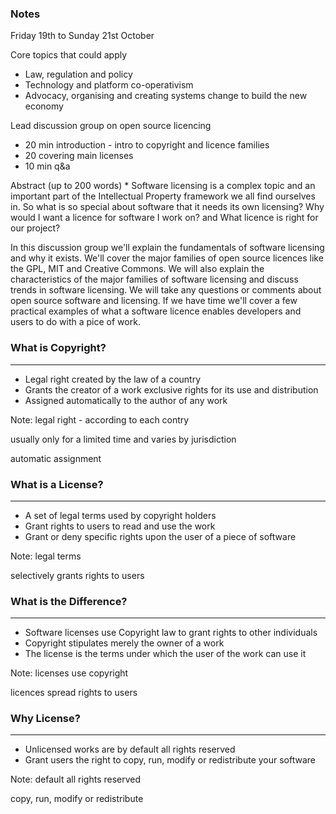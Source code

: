 
### Notes

Friday 19th to Sunday 21st October

Core topics that could apply
- Law, regulation and policy
- Technology and platform co-operativism
- Advocacy, organising and creating systems change to build the new economy

Lead discussion group on open source licencing
- 20 min introduction - intro to copyright and licence families
- 20 covering main licenses
- 10 min q&a

Abstract (up to 200 words) *
Software licensing is a complex topic and an important part of the Intellectual Property framework we all find ourselves in. So what is so special about software that it needs its own licensing? Why would I want a licence for software I work on? and What licence is right for our project?

In this discussion group we'll explain the fundamentals of software licensing and why it exists. We'll cover the major families of open source licences like the GPL, MIT and Creative Commons. We will also explain the characteristics of the major families of software licensing and discuss trends in software licensing. We will take any questions or comments about open source software and licensing. If we have time we'll cover a few practical examples of what a software licence enables developers and users to do with a pice of work.




### What is Copyright?

<hr />

- Legal right created by the law of a country
- Grants the creator of a work exclusive rights for its use and distribution
- Assigned automatically to the author of any work

Note:
legal right - according to each contry

usually only for a limited time and varies by jurisdiction

automatic assignment


### What is a License?

<hr />

- A set of legal terms used by copyright holders
- Grant rights to users to read and use the work
- Grant or deny specific rights upon the user of a piece of software

Note:
legal terms

selectively grants rights to users


### What is the Difference?

<hr />

- Software licenses use Copyright law to grant rights to other individuals
- Copyright stipulates merely the owner of a work
- The license is the terms under which the user of the work can use it

Note:
licenses use copyright

licences spread rights to users


### Why License?

<hr />

- Unlicensed works are by default all rights reserved
- Grant users the right to copy, run, modify or redistribute your software

Note:
default all rights reserved

copy, run, modify or redistribute
